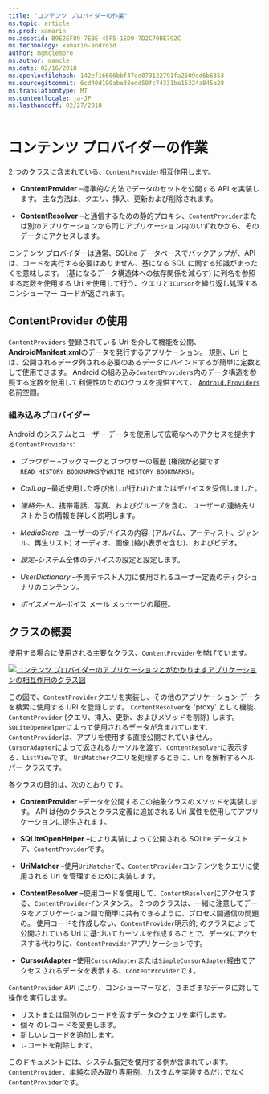 ```yaml
---
title: "コンテンツ プロバイダーの作業"
ms.topic: article
ms.prod: xamarin
ms.assetid: B9E2EF89-7EBE-45F5-1ED9-7D2C70BE792C
ms.technology: xamarin-android
author: mgmclemore
ms.author: mamcle
ms.date: 02/16/2018
ms.openlocfilehash: 142ef16606bbf47de073122791fa2509ed6b6353
ms.sourcegitcommit: 6cd40d190abe38edd50fc74331be15324a845a28
ms.translationtype: MT
ms.contentlocale: ja-JP
ms.lasthandoff: 02/27/2018
---
```

# <a name="how-content-providers-work"></a>コンテンツ プロバイダーの作業

2 つのクラスに含まれている、`ContentProvider`相互作用します。

- **ContentProvider** &ndash;標準的な方法でデータのセットを公開する API を実装します。 主な方法は、クエリ、挿入、更新および削除されます。

- **ContentResolver** &ndash;と通信するための静的プロキシ、`ContentProvider`または別のアプリケーションから同じアプリケーション内のいずれかから、そのデータにアクセスします。

コンテンツ プロバイダーは通常、SQLite データベースでバックアップが、API は、コードを実行する必要はありません、基になる SQL に関する知識がまったくを意味します。 (基になるデータ構造体への依存関係を減らす) に列名を参照する定数を使用する Uri を使用して行う、クエリと`ICursor`を繰り返し処理するコンシューマー コードが返されます。

<a name="Consuming_a_ContentProvider" />

## <a name="consuming-a-contentprovider"></a>ContentProvider の使用

`ContentProviders` 登録されている Uri を介して機能を公開、 **AndroidManifest.xml**のデータを発行するアプリケーション。 規則、Uri とは、公開されるデータ列される必要のあるデータにバインドするが簡単に定数として使用できます。 Android の組み込み`ContentProviders`内のデータ構造を参照する定数を使用して利便性のためのクラスを提供すべて、 [ `Android.Providers` ](https://developer.xamarin.com/api/namespace/Android.Provider/)名前空間。


<a name="Built-In_Providers" />

### <a name="built-in-providers"></a>組み込みプロバイダー

Android のシステムとユーザー データを使用して広範なへのアクセスを提供する`ContentProviders`:

- *ブラウザー* &ndash;ブックマークとブラウザーの履歴 (権限が必要です`READ_HISTORY_BOOKMARKS`や`WRITE_HISTORY_BOOKMARKS`)。

- *CallLog* &ndash;最近使用した呼び出しが行われたまたはデバイスを受信しました。

- *連絡先*&ndash;人、携帯電話、写真、およびグループを含む、ユーザーの連絡先リストからの情報を詳しく説明します。

- *MediaStore* &ndash;ユーザーのデバイスの内容: (アルバム、アーティスト、ジャンル、再生リスト) オーディオ、画像 (縮小表示を含む)、およびビデオ。

- *設定*&ndash;システム全体のデバイスの設定と設定します。

- *UserDictionary* &ndash;予測テキスト入力に使用されるユーザー定義のディクショナリのコンテンツ。

- *ボイスメール*&ndash;ボイス メール メッセージの履歴。


<a name="Classes_Overview" />

## <a name="classes-overview"></a>クラスの概要

使用する場合に使用される主要なクラス、`ContentProvider`を挙げています。

[![コンテンツ プロバイダーのアプリケーションとがかかりますアプリケーションの相互作用のクラス図](how-it-works-images/classdiagram1.png)](how-it-works-images/classdiagram1.png)

この図で、`ContentProvider`クエリを実装し、その他のアプリケーション データを検索に使用する URI を登録します。 `ContentResolver`を 'proxy' として機能、 `ContentProvider` (クエリ、挿入、更新、およびメソッドを削除) します。 `SQLiteOpenHelper`によって使用されるデータが含まれています、`ContentProvider`は、アプリを使用する直接公開されていません。
`CursorAdapter`によって返されるカーソルを渡す、`ContentResolver`に表示する、`ListView`です。 `UriMatcher`クエリを処理するときに、Uri を解析するヘルパー クラスです。

各クラスの目的は、次のとおりです。

- **ContentProvider** &ndash;データを公開するこの抽象クラスのメソッドを実装します。 API は他のクラスとクラス定義に追加される Uri 属性を使用してアプリケーションに提供されます。

- **SQLiteOpenHelper** &ndash;により実装によって公開される SQLite データストア、`ContentProvider`です。

- **UriMatcher** &ndash;使用`UriMatcher`で、`ContentProvider`コンテンツをクエリに使用される Uri を管理するために実装します。

- **ContentResolver** &ndash;使用コードを使用して、`ContentResolver`にアクセスする、`ContentProvider`インスタンス。 2 つのクラスは、一緒に注意してデータをアプリケーション間で簡単に共有できるように、プロセス間通信の問題の。 使用コードを作成しない、`ContentProvider`明示的; のクラスによって公開されている Uri に基づいてカーソルを作成することで、データにアクセスする代わりに、`ContentProvider`アプリケーションです。

- **CursorAdapter** &ndash;使用`CursorAdapter`または`SimpleCursorAdapter`経由でアクセスされるデータを表示する、`ContentProvider`です。

`ContentProvider` API により、コンシューマーなど、さまざまなデータに対して操作を実行します。

-  リストまたは個別のレコードを返すデータのクエリを実行します。
-  個々 のレコードを変更します。
-  新しいレコードを追加します。
-  レコードを削除します。

このドキュメントには、システム指定を使用する例が含まれています。 `ContentProvider`、単純な読み取り専用例、カスタムを実装するだけでなく`ContentProvider`です。

